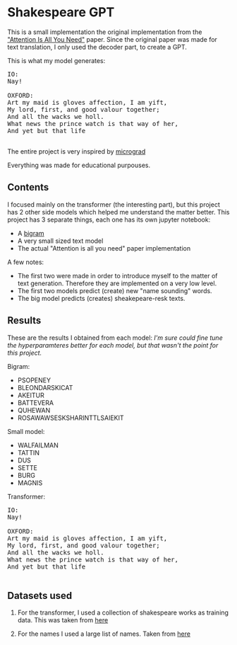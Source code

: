 # Shakespeare GPT

This is a small implementation the original implementation from the ["Attention Is All You Need"](https://arxiv.org/abs/1706.03762) paper.
Since the original paper was made for text translation, I only used the decoder part, to create a GPT.


This is what my model generates:
<pre>
IO:
Nay!

OXFORD:
Art my maid is gloves affection, I am yift,
My lord, first, and good valour together;
And all the wacks we holl.
What news the prince watch is that way of her,
And yet but that life

</pre>
The entire project is very inspired by [micrograd](https://github.com/karpathy/micrograd)

Everything was made for educational purpouses.


## Contents
I focused mainly on the transformer (the interesting part), but this project has 2 other side models which helped me understand the matter better.
This project has 3 separate things, each one has its own jupyter notebook:
 * A [bigram](https://en.wikipedia.org/wiki/Bigram)
 * A very small sized text model
 * The actual "Attention is all you need" paper implementation


 A few notes:
* The first two were made in order to introduce myself to the matter of text generation. Therefore they are implemented on a very low level.
* The first two models predict (create) new "name sounding" words.
* The big model predicts (creates) sheakepeare-resk texts.

## Results

These are the results I obtained from each model:
*I'm sure could fine tune the hyperparamteres better for each model, but that wasn't the point for this project.*

Bigram:
  * PSOPENEY
  * BLEONDARSKICAT
  * AKEITUR
  * BATTEVERA
  * QUHEWAN
  * ROSAWAWSESKSHARINTTLSAIEKIT

Small model:
  * WALFAILMAN
  * TATTIN
  * DUS
  * SETTE
  * BURG
  * MAGNIS

Transformer:
<pre>
IO:
Nay!

OXFORD:
Art my maid is gloves affection, I am yift,
My lord, first, and good valour together;
And all the wacks we holl.
What news the prince watch is that way of her,
And yet but that life

</pre>


## Datasets used
1. For the transformer, I used a collection of shakespeare works as training data. This was taken from [here](https://raw.githubusercontent.com/karpathy/char-rnn/master/data/tinyshakespeare/input.txt)

2. For the names I used a large list of names. Taken from [here]( https://gist.githubusercontent.com/craigmartin97/e98a9e2a267c379e47be1191d9431de2/raw/c09c7356e85e39e41faa92a665b7ef0b3b840b6a/last-names.txt)
